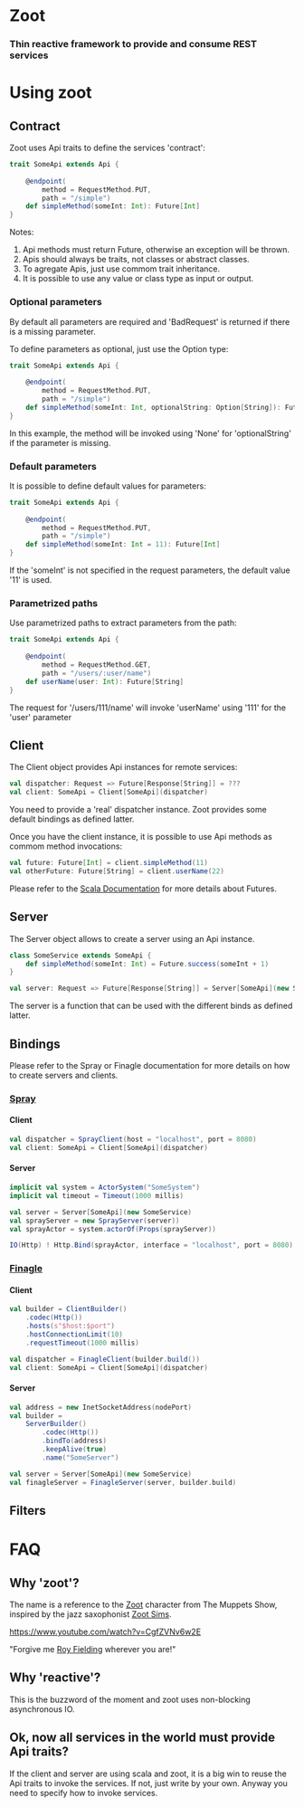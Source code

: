 # Zoot

### Thin reactive framework to provide and consume REST services

# Using zoot

## Contract

Zoot uses Api traits to define the services 'contract':

``` scala
trait SomeApi extends Api {
	
	@endpoint(
        method = RequestMethod.PUT,
        path = "/simple")
    def simpleMethod(someInt: Int): Future[Int]
}
```

Notes:

1. Api methods must return Future, otherwise an exception will be thrown.
2. Apis should always be traits, not classes or abstract classes.
3. To agregate Apis, just use commom trait inheritance.
4. It is possible to use any value or class type as input or output.


### Optional parameters

By default all parameters are required and 'BadRequest' is returned if there is a missing parameter.

To define parameters as optional, just use the Option type:

``` scala
trait SomeApi extends Api {
	
	@endpoint(
        method = RequestMethod.PUT,
        path = "/simple")
    def simpleMethod(someInt: Int, optionalString: Option[String]): Future[Int]
}
```

In this example, the method will be invoked using 'None' for 'optionalString' if the parameter is missing.


### Default parameters

It is possible to define default values for parameters:

``` scala
trait SomeApi extends Api {
	
	@endpoint(
        method = RequestMethod.PUT,
        path = "/simple")
    def simpleMethod(someInt: Int = 11): Future[Int]
}
```

If the 'someInt' is not specified in the request parameters, the default value '11' is used.


### Parametrized paths

Use parametrized paths to extract parameters from the path:

``` scala
trait SomeApi extends Api {
	
	@endpoint(
        method = RequestMethod.GET,
        path = "/users/:user/name")
    def userName(user: Int): Future[String]
}
```

The request for '/users/111/name' will invoke 'userName' using '111' for the 'user' parameter

## Client

The Client object provides Api instances for remote services:

``` scala
val dispatcher: Request => Future[Response[String]] = ???
val client: SomeApi = Client[SomeApi](dispatcher)
```

You need to provide a 'real' dispatcher instance. Zoot provides some default bindings as defined latter.

Once you have the client instance, it is possible to use Api methods as commom method invocations:

``` scala
val future: Future[Int] = client.simpleMethod(11)
val otherFuture: Future[String] = client.userName(22)
```

Please refer to the [Scala Documentation](http://docs.scala-lang.org/overviews/core/futures.html) for more details about Futures.


## Server

The Server object allows to create a server using an Api instance.

``` scala
class SomeService extends SomeApi {
	def simpleMethod(someInt: Int) = Future.success(someInt + 1)
}

val server: Request => Future[Response[String]] = Server[SomeApi](new SomeService)
```

The server is a function that can be used with the different binds as defined latter.

## Bindings

Please refer to the Spray or Finagle documentation for more details on how to create servers and clients.

### [Spray](http://github.com/spray/spray)

#### Client

``` scala
val dispatcher = SprayClient(host = "localhost", port = 8080)
val client: SomeApi = Client[SomeApi](dispatcher)
```

#### Server

``` scala
implicit val system = ActorSystem("SomeSystem")
implicit val timeout = Timeout(1000 millis)

val server = Server[SomeApi](new SomeService)
val sprayServer = new SprayServer(server))
val sprayActor = system.actorOf(Props(sprayServer))

IO(Http) ! Http.Bind(sprayActor, interface = "localhost", port = 8080)
```

### [Finagle](http://github.com/twitter/finagle)

#### Client

``` scala
val builder = ClientBuilder()
    .codec(Http())
    .hosts(s"$host:$port")
    .hostConnectionLimit(10)
    .requestTimeout(1000 millis)

val dispatcher = FinagleClient(builder.build())
val client: SomeApi = Client[SomeApi](dispatcher)
```

#### Server

``` scala
val address = new InetSocketAddress(nodePort)
val builder =
    ServerBuilder()
        .codec(Http())
        .bindTo(address)
        .keepAlive(true)
        .name("SomeServer")

val server = Server[SomeApi](new SomeService)
val finagleServer = FinagleServer(server, builder.build)
```

## Filters

# FAQ

## Why 'zoot'?

The name is a reference to the [Zoot](http://muppet.wikia.com/wiki/Zoot) character from The Muppets Show, inspired by the jazz saxophonist [Zoot Sims](http://de.wikipedia.org/wiki/Zoot_Sims).

https://www.youtube.com/watch?v=CgfZVNv6w2E

"Forgive me [Roy Fielding](http://en.wikipedia.org/wiki/Roy_Fielding) wherever you are!"

## Why 'reactive'?

This is the buzzword of the moment and zoot uses non-blocking asynchronous IO.

## Ok, now all services in the world must provide Api traits?

If the client and server are using scala and zoot, it is a big win to reuse the Api traits to invoke the services. If not, just write by your own. Anyway you need to specify how to invoke services.